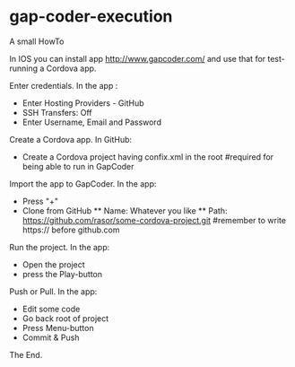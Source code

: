 # gap-coder-execution
A small HowTo

In IOS you can install app http://www.gapcoder.com/ and use that for test-running a Cordova app.

Enter credentials. In the app :
* Enter Hosting Providers - GitHub
* SSH Transfers: Off
* Enter Username, Email and Password

Create a Cordova app. In GitHub:
* Create a Cordova project having confix.xml in the root #required for being able to run in GapCoder

Import the app to GapCoder. In the app:
* Press "+"
* Clone from GitHub
** Name: Whatever you like
** Path: https://github.com/rasor/some-cordova-project.git #remember to write https:// before github.com

Run the project. In the app:
* Open the project
* press the Play-button

Push or Pull. In the app:
* Edit some code
* Go back root of project
* Press Menu-button
* Commit & Push

The End.
